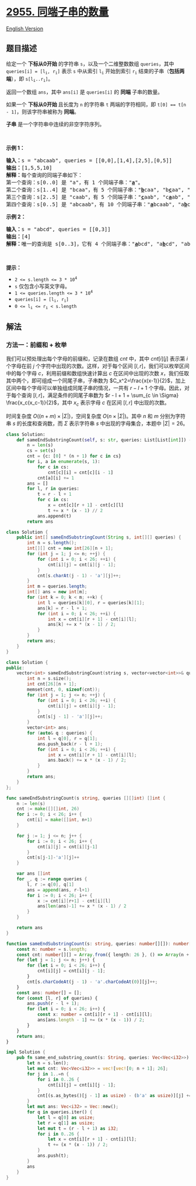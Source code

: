 # [2955. 同端子串的数量](https://leetcode.cn/problems/number-of-same-end-substrings)

[English Version](/solution/2900-2999/2955.Number%20of%20Same-End%20Substrings/README_EN.md)

## 题目描述

<!-- 这里写题目描述 -->

<p>给定一个 <strong>下标从0开始</strong>&nbsp;的字符串 <code>s</code>，以及一个二维整数数组 <code>queries</code>，其中 <code>queries[i] = [l<sub>i</sub>, r<sub>i</sub>]</code> 表示 <code>s</code> 中从索引 <code>l<sub>i</sub></code> 开始到索引 <code>r<sub>i</sub></code> 结束的子串（<strong>包括两端</strong>），即 <code>s[l<sub>i</sub>..r<sub>i</sub>]</code>。</p>

<p>返回一个数组 <code>ans</code>，其中 <code>ans[i]</code> 是 <code>queries[i]</code> 的 <strong>同端</strong> 子串的数量。</p>

<p>如果一个&nbsp;<strong>下标从0开始 </strong>且长度为 <code>n</code> 的字符串 <code>t</code> 两端的字符相同，即 <code>t[0] == t[n - 1]</code>，则该字符串被称为 <strong>同端</strong>。</p>

<p><strong>子串</strong> 是一个字符串中连续的非空字符序列。</p>

<p>&nbsp;</p>

<p><b>示例 1：</b></p>

<pre>
<b>输入：</b>s = "abcaab", queries = [[0,0],[1,4],[2,5],[0,5]]
<b>输出：</b>[1,5,5,10]
<b>解释：</b>每个查询的同端子串如下：
第一个查询：s[0..0] 是 "a"，有 1 个同端子串："<strong><u>a</u></strong>"。
第二个查询：s[1..4] 是 "bcaa"，有 5 个同端子串："<strong><u>b</u></strong>caa", "b<strong><u>c</u></strong>aa", "bc<strong><u>a</u></strong>a", "bca<strong><u>a</u></strong>", "bc<strong><u>aa</u></strong>"。
第三个查询：s[2..5] 是 "caab"，有 5 个同端子串："<strong><u>c</u></strong>aab", "c<strong><u>a</u></strong>ab", "ca<strong><u>a</u></strong>b", "caa<strong><u>b</u></strong>", "c<strong><u>aa</u></strong>b"。
第四个查询：s[0..5] 是 "abcaab"，有 10 个同端子串："<strong><u>a</u></strong>bcaab", "a<strong><u>b</u></strong>caab", "ab<strong><u>c</u></strong>aab", "abc<strong><u>a</u></strong>ab", "abca<strong><u>a</u></strong>b", "abcaa<strong><u>b</u></strong>", "abc<strong><u>aa</u></strong>b", "<strong><u>abca</u></strong>ab", "<strong><u>abcaa</u></strong>b", "a<strong><u>bcaab</u></strong>"。</pre>

<p><b>示例 2：</b></p>

<pre>
<b>输入：</b>s = "abcd", queries = [[0,3]]
<b>输出：</b>[4]
<b>解释：</b>唯一的查询是 s[0..3]，它有 4 个同端子串："<strong><u>a</u></strong>bcd", "a<strong><u>b</u></strong>cd", "ab<strong><u>c</u></strong>d", "abc<strong><u>d</u></strong>"。
</pre>

<p>&nbsp;</p>

<p><b>提示：</b></p>

<ul>
	<li><code>2 &lt;= s.length &lt;= 3 * 10<sup>4</sup></code></li>
	<li><code>s</code> 仅包含小写英文字母。</li>
	<li><code>1 &lt;= queries.length &lt;= 3 * 10<sup>4</sup></code></li>
	<li><code>queries[i] = [l<sub>i</sub>, r<sub>i</sub>]</code></li>
	<li><code>0 &lt;= l<sub>i</sub> &lt;= r<sub>i</sub> &lt; s.length</code></li>
</ul>

## 解法

### 方法一：前缀和 + 枚举

我们可以预处理出每个字母的前缀和，记录在数组 $cnt$ 中，其中 $cnt[i][j]$ 表示第 $i$ 个字母在前 $j$ 个字符中出现的次数。这样，对于每个区间 $[l, r]$，我们可以枚举区间中的每个字母 $c$，利用前缀和数组快速计算出 $c$ 在区间中出现的次数 $x$，我们任取其中两个，即可组成一个同尾子串，子串数为 $C_x^2=\frac{x(x-1)}{2}$，加上区间中每个字母可以单独组成同尾子串的情况，一共有 $r - l + 1$ 个字母。因此，对于每个查询 $[l, r]$，满足条件的同尾子串数为 $r - l + 1 + \sum_{c \in \Sigma} \frac{x_c(x_c-1)}{2}$，其中 $x_c$ 表示字母 $c$ 在区间 $[l, r]$ 中出现的次数。

时间复杂度 $O((n + m) \times |\Sigma|)$，空间复杂度 $O(n \times |\Sigma|)$。其中 $n$ 和 $m$ 分别为字符串 $s$ 的长度和查询数，而 $\Sigma$ 表示字符串 $s$ 中出现的字母集合，本题中 $|\Sigma|=26$。

<!-- tabs:start -->

```python
class Solution:
    def sameEndSubstringCount(self, s: str, queries: List[List[int]]) -> List[int]:
        n = len(s)
        cs = set(s)
        cnt = {c: [0] * (n + 1) for c in cs}
        for i, a in enumerate(s, 1):
            for c in cs:
                cnt[c][i] = cnt[c][i - 1]
            cnt[a][i] += 1
        ans = []
        for l, r in queries:
            t = r - l + 1
            for c in cs:
                x = cnt[c][r + 1] - cnt[c][l]
                t += x * (x - 1) // 2
            ans.append(t)
        return ans
```

```java
class Solution {
    public int[] sameEndSubstringCount(String s, int[][] queries) {
        int n = s.length();
        int[][] cnt = new int[26][n + 1];
        for (int j = 1; j <= n; ++j) {
            for (int i = 0; i < 26; ++i) {
                cnt[i][j] = cnt[i][j - 1];
            }
            cnt[s.charAt(j - 1) - 'a'][j]++;
        }
        int m = queries.length;
        int[] ans = new int[m];
        for (int k = 0; k < m; ++k) {
            int l = queries[k][0], r = queries[k][1];
            ans[k] = r - l + 1;
            for (int i = 0; i < 26; ++i) {
                int x = cnt[i][r + 1] - cnt[i][l];
                ans[k] += x * (x - 1) / 2;
            }
        }
        return ans;
    }
}
```

```cpp
class Solution {
public:
    vector<int> sameEndSubstringCount(string s, vector<vector<int>>& queries) {
        int n = s.size();
        int cnt[26][n + 1];
        memset(cnt, 0, sizeof(cnt));
        for (int j = 1; j <= n; ++j) {
            for (int i = 0; i < 26; ++i) {
                cnt[i][j] = cnt[i][j - 1];
            }
            cnt[s[j - 1] - 'a'][j]++;
        }
        vector<int> ans;
        for (auto& q : queries) {
            int l = q[0], r = q[1];
            ans.push_back(r - l + 1);
            for (int i = 0; i < 26; ++i) {
                int x = cnt[i][r + 1] - cnt[i][l];
                ans.back() += x * (x - 1) / 2;
            }
        }
        return ans;
    }
};
```

```go
func sameEndSubstringCount(s string, queries [][]int) []int {
	n := len(s)
	cnt := make([][]int, 26)
	for i := 0; i < 26; i++ {
		cnt[i] = make([]int, n+1)
	}

	for j := 1; j <= n; j++ {
		for i := 0; i < 26; i++ {
			cnt[i][j] = cnt[i][j-1]
		}
		cnt[s[j-1]-'a'][j]++
	}

	var ans []int
	for _, q := range queries {
		l, r := q[0], q[1]
		ans = append(ans, r-l+1)
		for i := 0; i < 26; i++ {
			x := cnt[i][r+1] - cnt[i][l]
			ans[len(ans)-1] += x * (x - 1) / 2
		}
	}

	return ans
}
```

```ts
function sameEndSubstringCount(s: string, queries: number[][]): number[] {
    const n: number = s.length;
    const cnt: number[][] = Array.from({ length: 26 }, () => Array(n + 1).fill(0));
    for (let j = 1; j <= n; j++) {
        for (let i = 0; i < 26; i++) {
            cnt[i][j] = cnt[i][j - 1];
        }
        cnt[s.charCodeAt(j - 1) - 'a'.charCodeAt(0)][j]++;
    }
    const ans: number[] = [];
    for (const [l, r] of queries) {
        ans.push(r - l + 1);
        for (let i = 0; i < 26; i++) {
            const x: number = cnt[i][r + 1] - cnt[i][l];
            ans[ans.length - 1] += (x * (x - 1)) / 2;
        }
    }
    return ans;
}
```

```rust
impl Solution {
    pub fn same_end_substring_count(s: String, queries: Vec<Vec<i32>>) -> Vec<i32> {
        let n = s.len();
        let mut cnt: Vec<Vec<i32>> = vec![vec![0; n + 1]; 26];
        for j in 1..=n {
            for i in 0..26 {
                cnt[i][j] = cnt[i][j - 1];
            }
            cnt[(s.as_bytes()[j - 1] as usize) - (b'a' as usize)][j] += 1;
        }
        let mut ans: Vec<i32> = Vec::new();
        for q in queries.iter() {
            let l = q[0] as usize;
            let r = q[1] as usize;
            let mut t = (r - l + 1) as i32;
            for i in 0..26 {
                let x = cnt[i][r + 1] - cnt[i][l];
                t += (x * (x - 1)) / 2;
            }
            ans.push(t);
        }
        ans
    }
}
```

<!-- tabs:end -->

<!-- end -->
